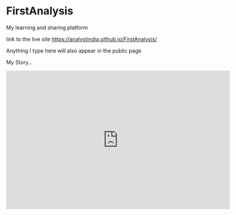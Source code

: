 # FirstAnalysis
My learning and sharing platform


link to the live site https://analystindia.github.io/FirstAnalysis/

Anything I type here will also appear in the public page

My Story...
<iframe width="600" height="371" seamless frameborder="0" scrolling="no" src="https://docs.google.com/spreadsheets/d/e/2PACX-1vRtKZkXqfPlmKLmn-w_Rq57e5Tk7biqa1Wl3J5cVwy8dlgAiucyysY-l_3Fwxb9Y7gIi2P0rJozzzff/pubchart?oid=307448537&amp;format=interactive"></iframe>
